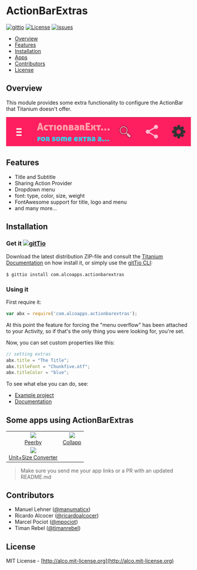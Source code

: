 # ActionBarExtras 
[![gittio](http://img.shields.io/badge/gittio-1.6.3-00B4CC.svg)](http://gitt.io/component/com.alcoapps.actionbarextras)
[![License](http://img.shields.io/badge/license-MIT-orange.svg)](http://mit-license.org)
[![issues](http://img.shields.io/github/issues/ricardoalcocer/actionbarextras.svg)](https://github.com/ricardoalcocer/actionbarextras/issues)

- [Overview](#overview)
- [Features](#features)
- [Installation](#installation)
- [Apps](#some-apps-using-actionbarextras)
- [Contributors](#contributors)
- [License](#license)

## Overview
This module provides some extra functionality to configure the ActionBar that Titanium doesn't offer.

![example01](documentation/abx_01.png)

## Features
  * Title and Subtitle
  * Sharing Action Provider
  * Dropdown menu
  * font: type, color, size, weight
  * FontAwesome support for title, logo and menu
  * and many more...

## Installation
### Get it [![gitTio](http://gitt.io/badge.png)](http://gitt.io/component/com.alcoapps.actionbarextras)
Download the latest distribution ZIP-file and consult the [Titanium Documentation](http://docs.appcelerator.com/titanium/latest/#!/guide/Using_a_Module) on how install it, or simply use the [gitTio CLI](http://gitt.io/cli):

`$ gittio install com.alcoapps.actionbarextras`

### Using it

First require it:

```javascript
var abx = require('com.alcoapps.actionbarextras');
```

At this point the feature for forcing the "menu overflow" has been attached to your Activity, so if that's the only thing you were looking for, you're set.

Now, you can set custom properties like this:
```javascript
// setting extras
abx.title = "The Title";
abx.titleFont = "Chunkfive.otf";
abx.titleColor = "blue";
```

To see what else you can do, see:
* [Example project](example/)
* [Documentation](documentation/index.md)

## Some apps using ActionBarExtras

<table>
  <tr>
    <td align="center"><img src="http://drops.ricardoalcocer.com/drops/screen_peerby.png" width="250"/><br/><a href="http://goo.gl/0JwYWj">Peerby</a></td>
    <td align="center"><img src="http://drops.ricardoalcocer.com/drops/screen_collapp.png" width="250"/><br/><a href="http://goo.gl/zA7KZz">Collapp</a></td>
  </tr>
  <tr>
    <td align="center"><img src="http://drops.ricardoalcocer.com/drops/screen_unitconverter.png" width="250"/><br/><a href="http://goo.gl/QMWNrK">Unit+Size Converter</a></td>
    <td align="center"/>
  </tr>
</table>

> Make sure you send me your app links or a PR with an updated README.md

## Contributors

*  Manuel Lehner ([@manumaticx](https://github.com/manumaticx))
*  Ricardo Alcocer ([@ricardoalcocer](https://github.com/ricardoalcocer))
*  Marcel Pociot ([@mpociot](https://github.com/mpociot))
*  Timan Rebel ([@timanrebel](https://github.com/timanrebel))

## License
MIT License - [http://alco.mit-license.org](http://alco.mit-license.org)
